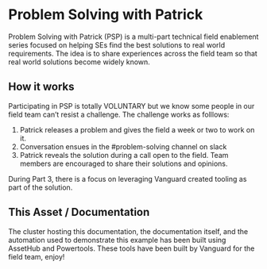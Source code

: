 # Problem Solving with Patrick

Problem Solving with Patrick (PSP) is a multi-part technical field enablement series focused on helping SEs find the best solutions to real world requirements.
The idea is to share experiences across the field team so that real world solutions become widely known.

## How it works

Participating in PSP is totally VOLUNTARY but we know some people in our field team can’t resist a challenge.
The challenge works as folllows:

1. Patrick releases a problem and gives the field a week or two to work on it.
1. Conversation ensues in the #problem-solving channel on slack
1. Patrick reveals the solution during a call open to the field. Team members are encouraged to share their solutions and opinions.

During Part 3, there is a focus on leveraging Vanguard created tooling as part of the solution.

## This Asset / Documentation

The cluster hosting this documentation, the documentation itself, and the automation used to demonstrate this example has been built using AssetHub and Powertools. These tools have been built by Vanguard for the field team, enjoy!
